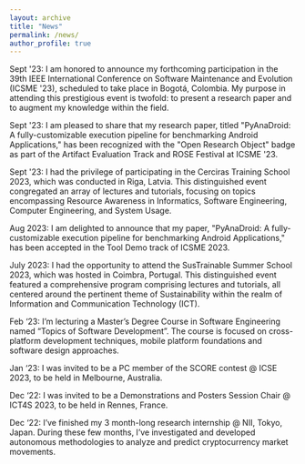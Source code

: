 ```yaml
---
layout: archive
title: "News"
permalink: /news/
author_profile: true
---
```




Sept '23: I am honored to announce my forthcoming participation in the 39th IEEE International Conference on Software Maintenance and Evolution (ICSME '23), scheduled to take place in Bogotá, Colombia. My purpose in attending this prestigious event is twofold: to present a research paper and to augment my knowledge within the field.

Sept '23: I am pleased to share that my research paper, titled "PyAnaDroid: A fully-customizable execution pipeline for benchmarking Android Applications," has been recognized with the "Open Research Object" badge as part of the Artifact Evaluation Track and ROSE Festival at ICSME '23.

Sept '23: I had the privilege of participating in the Cerciras Training School 2023, which was conducted in Riga, Latvia. This distinguished event congregated an array of lectures and tutorials, focusing on topics encompassing Resource Awareness in Informatics, Software Engineering, Computer Engineering, and System Usage.

Aug 2023: I am delighted to announce that my paper, "PyAnaDroid: A fully-customizable execution pipeline for benchmarking Android Applications," has been accepted in the Tool Demo track of ICSME 2023.

July 2023: I had the opportunity to attend the SusTrainable Summer School 2023, which was hosted in Coimbra, Portugal. This distinguished event featured a comprehensive program comprising lectures and tutorials, all centered around the pertinent theme of Sustainability within the realm of Information and Communication Technology (ICT).

Feb ‘23: I’m lecturing a Master’s Degree Course in Software Engineering named “Topics of Software Development”. The course is focused on cross-platform development techniques, mobile platform foundations and software design approaches.

Jan ‘23: I was invited to be a PC member of the SCORE contest @ ICSE 2023, to be held in Melbourne, Australia.

Dec ‘22: I was invited to be a Demonstrations and Posters Session Chair @ ICT4S 2023, to be held in Rennes, France.

Dec ‘22: I’ve finished my 3 month-long research internship @ NII, Tokyo, Japan. During these few months, I’ve investigated and developed autonomous methodologies to analyze and predict cryptocurrency market movements.
